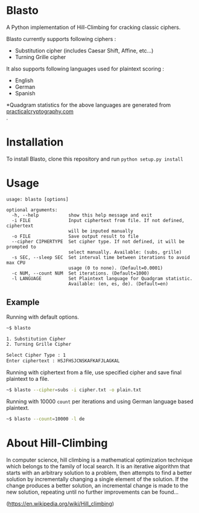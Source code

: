 # Blasto
A Python implementation of Hill-Climbing for cracking classic ciphers.

Blasto currently supports following ciphers :

-	Substitution cipher (includes Caesar Shift, Affine, etc...)
-	Turning Grille cipher

It also supports following languages used for plaintext scoring :

-	English
-	German
-	Spanish

*Quadgram statistics for the above languages are generated from <a href="http://practicalcryptography.com/">practicalcryptography.com</a><br>.

# Installation

To install Blasto, clone this repository and run `python setup.py install`

# Usage

```
usage: blasto [options]

optional arguments:
  -h, --help           show this help message and exit
  -i FILE              Input ciphertext from file. If not defined, ciphertext
                       will be inputed manually
  -o FILE              Save output result to file
  --cipher CIPHERTYPE  Set cipher type. If not defined, it will be prompted to
                       select manually. Available: (subs, grille)
  -s SEC, --sleep SEC  Set interval time between iterations to avoid max CPU
                       usage (0 to none). (Default=0.0001)
  -c NUM, --count NUM  Set iterations. (Default=1000)
  -l LANGUAGE          Set Plaintext language for Quadgram statistic.
                       Available: (en, es, de). (Default=en)
```                       

Example
----------------------

Running with default options.
```bash
~$ blasto

1. Substitution Cipher
2. Turning Grille Cipher

Select Cipher Type : 1
Enter ciphertext : HSJFHSJCNSKAFKAFJLAGKAL
```

Running with ciphertext from a file, use specified cipher and save final plaintext to a file.
```bash
~$ blasto --cipher=subs -i cipher.txt -o plain.txt
```

Running with 10000 `count` per iterations and using German language based plaintext.
```bash
~$ blasto --count=10000 -l de
```

# About Hill-Climbing

In computer science, hill climbing is a mathematical optimization technique which belongs to the family of local search. It is an iterative algorithm that starts with an arbitrary solution to a problem, then attempts to find a better solution by incrementally changing a single element of the solution. If the change produces a better solution, an incremental change is made to the new solution, repeating until no further improvements can be found...

(<a href="https://en.wikipedia.org/wiki/Hill_climbing">https://en.wikipedia.org/wiki/Hill_climbing</a>)